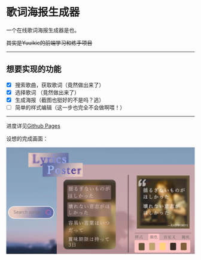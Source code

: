 # 歌词海报生成器

一个在线歌词海报生成器是也。

~~其实是Yuuikic的前端学习和练手项目~~

---

## 想要实现的功能

- [x] 搜索歌曲，获取歌词（竟然做出来了）
- [x] 选择歌词 （竟然做出来了）
- [x] 生成海报（截图也挺好的不是吗？逃）
- [ ] 简单的样式编辑（这一步也完全不会做啊喂！）

---

进度详见[Github Pages](https://loft.nonon.moe/LyricsPoster/)

设想的完成画面：

![示例画面](assetes/歌词海报.png)
